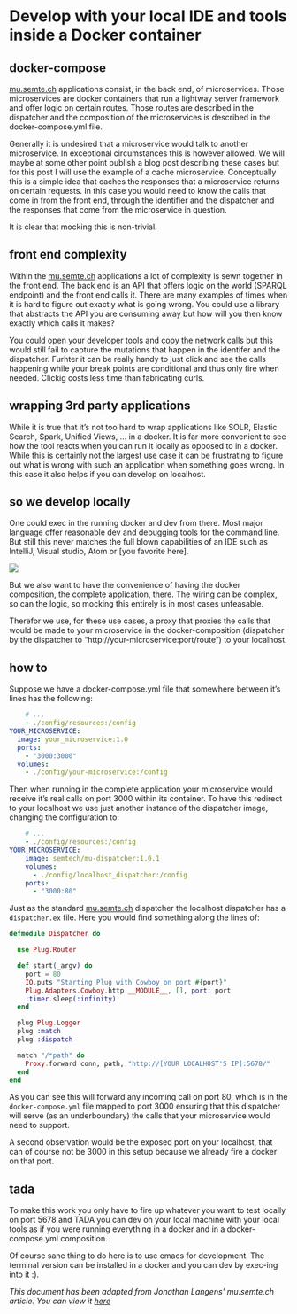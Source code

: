 # Develop with your local IDE and tools inside a Docker container

## docker-compose
[mu.semte.ch](http://mu.semte.ch/) applications consist, in the back end, of microservices. Those microservices are docker containers that run a lightway server framework and offer logic on certain routes. Those routes are described in the dispatcher and the composition of the microservices is described in the docker-compose.yml file.

Generally it is undesired that a microservice would talk to another microservice. In exceptional circumstances this is however allowed. We will maybe at some other point publish a blog post describing these cases but for this post I will use the example of a cache microservice. Conceptually this is a simple idea that caches the responses that a microservice returns on certain requests. In this case you would need to know the calls that come in from the front end, through the identifier and the dispatcher and the responses that come from the microservice in question.

It is clear that mocking this is non-trivial.

## front end complexity
Within the [mu.semte.ch](http://mu.semte.ch/) applications a lot of complexity is sewn together in the front end. The back end is an API that offers logic on the world (SPARQL endpoint) and the front end calls it. There are many examples of times when it is hard to figure out exactly what is going wrong. You could use a library that abstracts the API you are consuming away but how will you then know exactly which calls it makes?

You could open your developer tools and copy the network calls but this would still fail to capture the mutations that happen in the identifer and the dispatcher. Furhter it can be really handy to just click and see the calls happening while your break points are conditional and thus only fire when needed. Clickig costs less time than fabricating curls.

## wrapping 3rd party applications
While it is true that it’s not too hard to wrap applications like SOLR, Elastic Search, Spark, Unified Views, … in a docker. It is far more convenient to see how the tool reacts when you can run it locally as opposed to in a docker. While this is certainly not the largest use case it can be frustrating to figure out what is wrong with such an application when something goes wrong. In this case it also helps if you can develop on localhost.

## so we develop locally
One could exec in the running docker and dev from there. Most major language offer reasonable dev and debugging tools for the command line. But still this never matches the full blown capabilities of an IDE such as IntelliJ, Visual studio, Atom or \[you favorite here\].

![](http://mu.semte.ch/wp-content/uploads/2017/07/mu-proxy-1024x768.png)

But we also want to have the convenience of having the docker composition, the complete application, there. The wiring can be complex, so can the logic, so mocking this entirely is in most cases unfeasable.

Therefor we use, for these use cases, a proxy that proxies the calls that would be made to your microservice in the docker-composition (dispatcher by the dispatcher to “http://your-microservice:port/route”) to your localhost.

## how to
Suppose we have a docker-compose.yml file that somewhere between it’s lines has the following:
```yaml
    # ...
    - ./config/resources:/config
YOUR_MICROSERVICE:
  image: your_microservice:1.0
  ports:
    - "3000:3000"
  volumes:
    - ./config/your-microservice:/config
```

Then when running in the complete application your microservice would receive it’s real calls on port 3000 within its container. To have this redirect to your localhost we use just another instance of the dispatcher image, changing the configuration to:
```yaml
    # ...
    - ./config/resources:/config
YOUR_MICROSERVICE:
    image: semtech/mu-dispatcher:1.0.1
    volumes:
      - ./config/localhost_dispatcher:/config
    ports:
      - "3000:80"
```

Just as the standard [mu.semte.ch](http://mu.semte.ch/) dispatcher the localhost dispatcher has a `dispatcher.ex` file. Here you would find something along the lines of:
```ex
defmodule Dispatcher do

  use Plug.Router

  def start(_argv) do
    port = 80
    IO.puts "Starting Plug with Cowboy on port #{port}"
    Plug.Adapters.Cowboy.http __MODULE__, [], port: port
    :timer.sleep(:infinity)
  end

  plug Plug.Logger
  plug :match
  plug :dispatch

  match "/*path" do
    Proxy.forward conn, path, "http://[YOUR LOCALHOST'S IP]:5678/"
  end
end
```

As you can see this will forward any incoming call on port 80, which is in the `docker-compose.yml` file mapped to port 3000 ensuring that this dispatcher will serve (as an underboundary) the calls that your microservice would need to support.

A second observation would be the exposed port on your localhost, that can of course not be 3000 in this setup because we already fire a docker on that port.

## tada
To make this work you only have to fire up whatever you want to test locally on port 5678 and TADA you can dev on your local machine with your local tools as if you were running everything in a docker and in a docker-compose.yml composition.

Of course sane thing to do here is to use emacs for development. The terminal version can be installed in a docker and you can dev by exec-ing into it :).

*This document has been adapted from Jonathan Langens' mu.semte.ch article. You can view it [here](https://mu.semte.ch/2017/07/20/develop-with-your-local-ide-and-tools-inside-a-docker-container/)*

